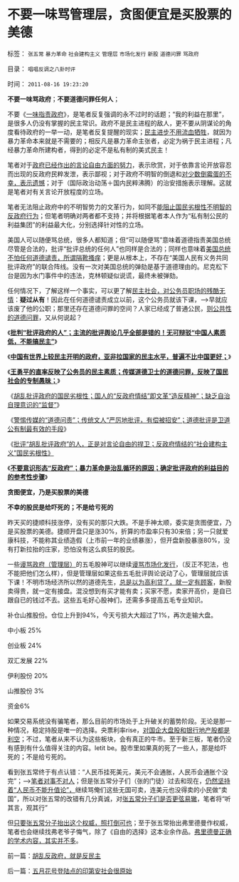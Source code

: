 # 不要一味骂管理层，贪图便宜是买股票的美德

标签： `张五常` `暴力革命` `社会建构主义` `管理层` `市场化发行` `新股` `道德问罪` `骂政府` 

目录： `唱唱反调之八卦时评`

时间： `2011-08-16 19:23:20`

**不要一味骂政府**；**不要道德问罪任何人**；

不要《[一味指责政府](../../../2010/12/12/不要一味指责政府.md)》，是笔者反复强调的永不过时的话题；“我的利益在那里”，是很多人仍没有掌握的民主常识。政府不是民主进程的敌人，更不要从阴谋论的角度看待政府的一举一动，是笔者反复提醒的现实；[民主进步不用流血牺牲](../../../2010/1/9/revolution不是革命，不需要流血牺牲.md)，就因为暴力革命本来就是不需要的；相反凡是暴力革命主张者，必定为祸于民主进程；凡经暴力革命所建构者，得到的必定不是私有制的美式民主！

笔者对于[政府已经作出的言论自由方面的努力](../../../2009/7/16/中国在党领导下取得民主自由的长足进步.md)，表示欣赏，对于依靠言论开放容忍而出现的反政府民粹发泄，表示鄙视；对于政府不明智的倒退和[对少数倒霉蛋的不幸，表示遗憾](http://darthvad123.wordpress.com/2011/04/03/%E4%B8%BA%E4%BB%80%E4%B9%88%E4%B8%8D%E8%83%BD%E5%9B%A0%E8%A8%80%E8%8E%B7%E7%BD%AA%E7%9A%84%E7%BB%8F%E6%B5%8E%E5%AD%A6%E5%8E%9F%E5%9B%A0/)；对于（国际政治动荡＋国内民粹沸腾）的治安措施表示理解。这就是笔者对有关言论开放程度的立场。

笔者无法阻止政府中的不明智势力的文革行为，如同不[能阻止国民劣根性不明智的反政府行为](../../../2011/8/15/胡乱批评政府的国民劣根性.md)；但笔者明确对两者都不支持；并将根据笔者本人作为“私有制公民的利益集团”的利益最大化，分别选择针对性的立场。

美国人可以随便骂总统，很多人都知道；但“可以随便骂”意味着道德指责美国总统尽管是合法的，批评“批评总统的任何人”也同样是合法的；同样也意味着[美国总统不怕任何道德谴责，所谓隔靴搔痒](../../../2010/6/27/道德自省即为善，道德律人必为恶,道德标榜则为邪.md)；更是从根本上，不存在“美国人民有义务共同批评政府”的联合阵线。没有一次对美国总统的弹劾是基于道德理由的。尼克松下台是因为水门事件中的违法，克林顿疑似说谎，最终未被弹劾。

任何情况下，了解这样一个事实，可以更了解[民主社会，对公务员职场的残酷无情](../../../2010/7/23/疑过从有得廉政，疑罪从无保平安.md)：**疑过从有**！因此在任何道德谴责成立以前，这个公务员就该下课，——>早就应该废了他的公职；那里还存在道德问罪的空间？人家已经成了普通公民，[则公共性的道德问罪](../../../2010/5/27/社会趋势，存在即合理.md)，又从何说起？

《[**批判“批评政府的人”；主流的批评舆论几乎全部是错的！无可辩驳“中国人素质低，不能搞民主”**](../../../2011/8/13/批评“批评政府的人”.md)》

《[**中国有世界上较民主开明的政府，亚非拉国家的民主水平，普遍不比中国更好；**](../../../2011/8/13/中国在世界上相对民主和开明.md)》

《[**王勇平的直率反映了公务员的民主素质；传媒道德卫士的道德问罪，反映了国民社会的专制愚昧；**](../../../2011/8/15/王勇平直率“反正我信了”难道有错吗？.md)》

《[胡乱批评政府的国民劣根性；国人的“反政府情结”即文革“造反精神”；缺乏自治自理意识的“监督”](../../../2011/8/15/胡乱批评政府的国民劣根性.md)》

《[警惕传媒的“道德问责”；传统文人“严厉地批评，有偿被招安”；道德批评是卫道公有制最有效的手段](../../../2011/8/16/警惕传媒的“道德问罪”的良心生意经.md)》

《[批评“胡乱批评政府”的人，正是对言论自由的捍卫；反政府情结的“社会建构主义”国民劣根性》](../../../2011/8/16/批评“胡乱批评政府”，捍卫的是言论的自由.md)

《[**不要意识形态“反政府”；暴力革命是治乱循环的原因；确定批评政府的利益目的的参考性步骤**](../../../2011/8/16/胡乱反政府，就是反民主.md)》

**贪图便宜，乃是买股票的美德**

**不幸的股民是给吓死的；不是给亏死的**

昨天买的捷顺科技涨停，没有买的那只大跌。不是手神太顺，委实是贪图便宜，乃是买股票的美德。捷顺开盘只是涨30%，折算的市盈率只有30来倍；另一只就爱康科技，不能称其业绩造假（上市前一年的业绩暴涨），但开盘新股暴涨80%，没有打新拉抬的庄家，恐怕没有这么疯狂的股民。

一些[谩骂政府（管理层）](../../../2011/8/13/批评“批评政府的人”.md)的五毛股神可以继续[谩骂市场化发行](../../../2010/2/3/新股市场化发行是二级市场利好.md)，（反正不犯法，也不能把他们怎么样），但是管理层如果这些五毛批评舆论说动了心，管理层就应该下课！不明市场经济所以然的道德先生，[总是以为高利贷了，就一定有顾客](../../../2011/8/13/高利贷救世界；金融垄断是命门.md)，新股卖得贵，就一定有接盘。混没想到有买才能有卖；买家不愿，卖家开高价，是自已跟自已的钱过不去。这些五毛好心股神们，还需多多提高五毛专业知识。

补仓山推股份。仓位上升到94%，今天亏损大大超过了1%，再次走输大盘。

中小板 25%

创业板 24%

双汇发展 22%

伊利股份 20%

山推股份 3%

资金6%

如果交易系统没有骗笔者，那么目前的市场处于上升破关的蓄势阶段。无论是那一种情况，稳定持股是唯一的选择。央票利率rise，[对国企大盘股和银行地产股都是利空](../../../2011/4/7/银行地产和ST的逆反投资.md)；不过，笔者从来不认为这些板块，会有真正的牛市。至于新三板，笔者仍没有感到有什么值得关注的内容。letit be。股市里如果真的死了一些人，那是给吓死的；不是给亏死的。

看到张五常终于有点认错：“人民币挂死美元，美元不会通胀，人民币会通胀个没完”；——>[笔者对事不对人](../../../2011/8/12/只有人民币升值才符合中国利益！.md)；但是张五常分子们（张的门徒）过去和现在，[仍然坚持着“人民币不能升值论”，](../../../2010/6/21/中国应该升值人民币成为美元逆差国.md)继续骂俺们这些无国可卖，连美元也没得卖的小民做“卖国”，所以对张五常的改错有几分真诚，对[张五常分子们是否更弦易辙](../../../2011/6/12/国民人权是社会经济的发动机，兼谈耶鲁陈志武.md)，笔者将“听其言，观其行”

但[只要张五常分子抬出这个权威，照打倒可也](../../../2011/4/24/《通往奴役之路》之权威美国和美国的权威.md)；至于张五常抬出弗里德曼作权威，笔者也会继续找弗老爷子悔气，除了《自由的选择》这本业余作品。[弗里德曼正确的学术内容，其实并不多](../../../2011/3/16/美国大萧条的五条成因.md)。



前一篇：[胡乱反政府，就是反民主](../../../2011/8/16/胡乱反政府，就是反民主.md)

后一篇：[五月花号登陆点的印第安社会很原始](../../../2011/8/16/五月花号登陆点的印第安社会很原始.md)